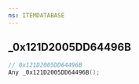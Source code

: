 ```yaml
---
ns: ITEMDATABASE
---
```

## _0x121D2005DD64496B

```c
// 0x121D2005DD64496B
Any _0x121D2005DD64496B();
```

